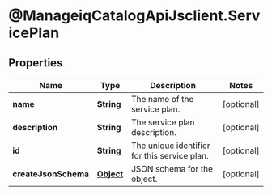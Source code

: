 # @ManageiqCatalogApiJsclient.ServicePlan

## Properties
Name | Type | Description | Notes
------------ | ------------- | ------------- | -------------
**name** | **String** | The name of the service plan. | [optional] 
**description** | **String** | The service plan description. | [optional] 
**id** | **String** | The unique identifier for this service plan. | [optional] 
**createJsonSchema** | [**Object**](.md) | JSON schema for the object. | [optional] 


